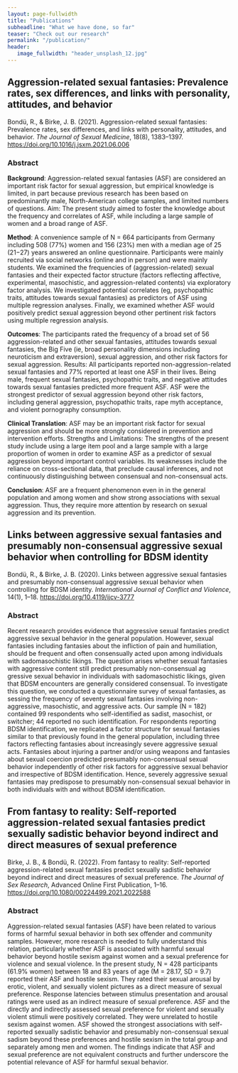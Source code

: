 ```yaml
---
layout: page-fullwidth
title: "Publications"
subheadline: "What we have done, so far"
teaser: "Check out our research"
permalink: "/publication/"
header:
   image_fullwidth: "header_unsplash_12.jpg"
---
```


## Aggression-related sexual fantasies: Prevalence rates, sex differences, and links with personality, attitudes, and behavior

Bondü, R., & Birke, J. B. (2021). Aggression-related sexual fantasies: Prevalence rates, sex differences, and links with personality, attitudes, and behavior. *The Journal of Sexual Medicine*, 18(8), 1383–1397. https://doi.org/10.1016/j.jsxm.2021.06.006

### Abstract 

**Background**: Aggression-related sexual fantasies (ASF) are considered an important risk factor for sexual aggression, but empirical knowledge is limited, in part because previous research has been based on predominantly male, North-American college samples, and limited numbers of questions. Aim: The present study aimed to foster the knowledge about the frequency and correlates of ASF, while including a large sample of women and a broad range of ASF. 

**Method**: A convenience sample of N = 664 participants from Germany including 508 (77%) women and 156 (23%) men with a median age of 25 (21−27) years answered an online questionnaire. Participants were mainly recruited via social networks (online and in person) and were mainly students. We examined the frequencies of (aggression-related) sexual fantasies and their expected factor structure (factors reflecting affective, experimental, masochistic, and aggression-related contents) via exploratory factor analysis. We investigated potential correlates (eg, psychopathic traits, attitudes towards sexual fantasies) as predictors of ASF using multiple regression analyses. Finally, we examined whether ASF would positively predict sexual aggression beyond other pertinent risk factors using multiple regression analysis. 

**Outcomes**: The participants rated the frequency of a broad set of 56 aggression-related and other sexual fantasies, attitudes towards sexual fantasies, the Big Five (ie, broad personality dimensions including neuroticism and extraversion), sexual aggression, and other risk factors for sexual aggression. Results: All participants reported non-aggression-related sexual fantasies and 77% reported at least one ASF in their lives. Being male, frequent sexual fantasies, psychopathic traits, and negative attitudes towards sexual fantasies predicted more frequent ASF. ASF were the strongest predictor of sexual aggression beyond other risk factors, including general aggression, psychopathic traits, rape myth acceptance, and violent pornography consumption. 

**Clinical Translation**: ASF may be an important risk factor for sexual aggression and should be more strongly considered in prevention and intervention efforts. Strengths and Limitations: The strengths of the present study include using a large item pool and a large sample with a large proportion of women in order to examine ASF as a predictor of sexual aggression beyond important control variables. Its weaknesses include the reliance on cross-sectional data, that preclude causal inferences, and not continuously distinguishing between consensual and non-consensual acts. 

**Conclusion**: ASF are a frequent phenomenon even in in the general population and among women and show strong associations with sexual aggression. Thus, they require more attention by research on sexual aggression and its prevention.

## Links between aggressive sexual fantasies and presumably non-consensual aggressive sexual behavior when controlling for BDSM identity

Bondü, R., & Birke, J. B. (2020). Links between aggressive sexual fantasies and presumably non-consensual aggressive sexual behavior when controlling for BDSM identity. *International Journal of Conflict and Violence*, 14(1), 1–18. https://doi.org/10.4119/ijcv-3777

### Abstract

Recent research provides evidence that aggressive sexual fantasies predict aggressive sexual behavior in the general population. However, sexual fantasies including fantasies about the infliction of pain and humiliation, should be frequent and often consensually acted upon among individuals with sadomasochistic likings. The question arises whether sexual fantasies with aggressive content still predict presumably non-consensual ag gressive sexual behavior in individuals with sadomasochistic likings, given that BDSM encounters are generally considered consensual. To investigate this question, we conducted a questionnaire survey of sexual fantasies, as sessing the frequency of seventy sexual fantasies involving non-aggressive, masochistic, and aggressive acts. Our sample (N = 182) contained 99 respondents who self-identified as sadist, masochist, or switcher; 44 reported no such identification. For respondents reporting BDSM identification, we replicated a factor structure for sexual fantasies similar to that previously found in the general population, including three factors reflecting fantasies about increasingly severe aggressive sexual acts. Fantasies about injuring a partner and/or using weapons and fantasies about sexual coercion predicted presumably non-consensual sexual behavior independently of other risk factors for aggressive sexual behavior and irrespective of BDSM identification. Hence, severely aggressive sexual fantasies may predispose to presumably non-consensual sexual behavior in both individuals with and without BDSM identification.

## From fantasy to reality: Self-reported aggression-related sexual fantasies predict sexually sadistic behavior beyond indirect and direct measures of sexual preference

Birke, J. B., & Bondü, R. (2022). From fantasy to reality: Self-reported aggression-related sexual fantasies predict sexually sadistic behavior beyond indirect and direct measures of sexual preference. *The Journal of Sex Research*, Advanced Online First Publication, 1–16. https://doi.org/10.1080/00224499.2021.2022588

### Abstract

Aggression-related sexual fantasies (ASF) have been related to various forms of harmful sexual behavior in both sex offender and community samples. However, more research is needed to fully understand this relation, particularly whether ASF is associated with harmful sexual behavior beyond hostile sexism against women and a sexual preference for violence and sexual violence. In the present study, N = 428 participants (61.9% women) between 18 and 83 years of age (M = 28.17, SD = 9.7) reported their ASF and hostile sexism. They rated their sexual arousal by erotic, violent, and sexually violent pictures as a direct measure of sexual preference. Response latencies between stimulus presentation and arousal ratings were used as an indirect measure of sexual preference. ASF and the directly and indirectly assessed sexual preference for violent and sexually violent stimuli were positively correlated. They were unrelated to hostile sexism against women. ASF showed the strongest associations with self-reported sexually sadistic behavior and presumably non-consensual sexual sadism beyond these preferences and hostile sexism in the total group and separately among men and women. The findings indicate that ASF and sexual preference are not equivalent constructs and further underscore the potential relevance of ASF for harmful sexual behavior.